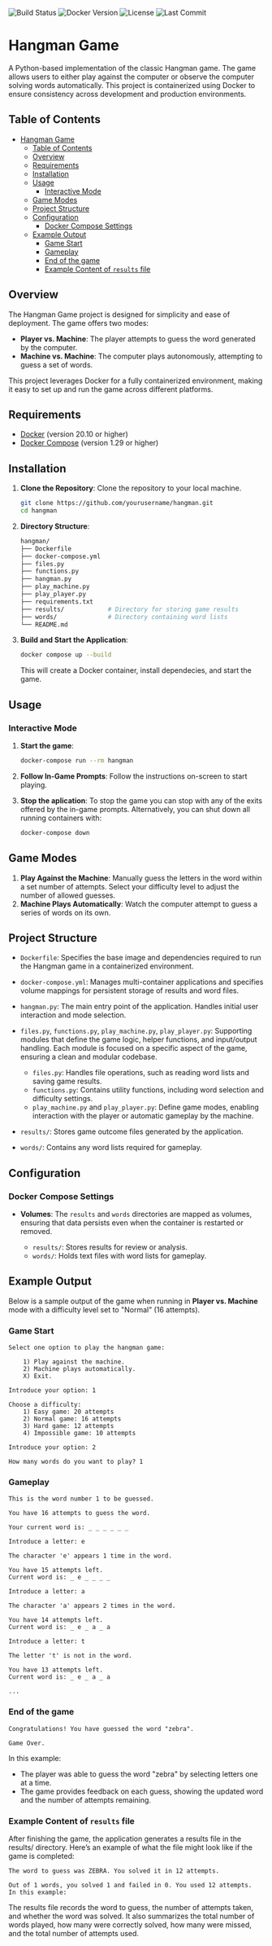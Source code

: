 ![Build Status](https://img.shields.io/badge/build-passing-brightgreen)
![Docker Version](https://img.shields.io/badge/docker-20.10-blue)
![License](https://img.shields.io/badge/license-MIT-green)
![Last Commit](https://img.shields.io/github/last-commit/paujorques02/hangman)

# Hangman Game

A Python-based implementation of the classic Hangman game. The game allows users to either play against the computer or observe the computer solving words automatically. This project is containerized using Docker to ensure consistency across development and production environments.

## Table of Contents
- [Hangman Game](#hangman-game)
  - [Table of Contents](#table-of-contents)
  - [Overview](#overview)
  - [Requirements](#requirements)
  - [Installation](#installation)
  - [Usage](#usage)
    - [Interactive Mode](#interactive-mode)
  - [Game Modes](#game-modes)
  - [Project Structure](#project-structure)
  - [Configuration](#configuration)
    - [Docker Compose Settings](#docker-compose-settings)
  - [Example Output](#example-output)
    - [Game Start](#game-start)
    - [Gameplay](#gameplay)
    - [End of the game](#end-of-the-game)
    - [Example Content of `results` file](#example-content-of-results-file)

## Overview

The Hangman Game project is designed for simplicity and ease of deployment. The game offers two modes:
- **Player vs. Machine**: The player attempts to guess the word generated by the computer.
- **Machine vs. Machine**: The computer plays autonomously, attempting to guess a set of words.

This project leverages Docker for a fully containerized environment, making it easy to set up and run the game across different platforms.

## Requirements

- [Docker](https://www.docker.com/get-started) (version 20.10 or higher)
- [Docker Compose](https://docs.docker.com/compose/) (version 1.29 or higher)

## Installation

1. **Clone the Repository**:
   Clone the repository to your local machine.
   ```bash
   git clone https://github.com/yourusername/hangman.git
   cd hangman
   ```

2. **Directory Structure**:
    ```bash
    hangman/
    ├── Dockerfile
    ├── docker-compose.yml
    ├── files.py
    ├── functions.py
    ├── hangman.py
    ├── play_machine.py
    ├── play_player.py
    ├── requirements.txt
    ├── results/            # Directory for storing game results
    ├── words/              # Directory containing word lists
    └── README.md
    ```

3. **Build and Start the Application**:
    ```bash
    docker compose up --build
    ```
    This will create a Docker container, install dependecies, and start the game.

## Usage 

### Interactive Mode

1. **Start the game**:
    ```bash
    docker-compose run --rm hangman
    ```

2. **Follow In-Game Prompts**:
    Follow the instructions on-screen to start playing.

3. **Stop the aplication**:
    To stop the game you can stop with any of the exits offered by the in-game prompts. Alternatively, you can shut down all running containers with:
    ```bash
    docker-compose down
    ```

## Game Modes

1. **Play Against the Machine**: Manually guess the letters in the word within a set number of attempts. Select your difficulty level to adjust the number of allowed guesses.
2. **Machine Plays Automatically**: Watch the computer attempt to guess a series of words on its own.

## Project Structure

* `Dockerfile`: Specifies the base image and dependencies required to run the Hangman game in a containerized environment.

* `docker-compose.yml`: Manages multi-container applications and specifies volume mappings for persistent storage of results and word files.

* `hangman.py`: The main entry point of the application. Handles initial user interaction and mode selection.

* `files.py`, `functions.py`, `play_machine.py`, `play_player.py`: Supporting modules that define the game logic, helper functions, and input/output handling. Each module is focused on a specific aspect of the game, ensuring a clean and modular codebase.

    * `files.py`: Handles file operations, such as reading word lists and saving game results.
    * `functions.py`: Contains utility functions, including word selection and difficulty settings.
    * `play_machine.py` and `play_player.py`: Define game modes, enabling interaction with the player or automatic gameplay by the machine.

* `results/`: Stores game outcome files generated by the application.

* `words/`: Contains any word lists required for gameplay.

## Configuration

### Docker Compose Settings

* **Volumes**: The `results` and `words` directories are mapped as volumes, ensuring that data persists even when the container is restarted or removed.

  * `results/`: Stores results for review or analysis.
  * `words/`: Holds text files with word lists for gameplay.

## Example Output

Below is a sample output of the game when running in **Player vs. Machine** mode with a difficulty level set to "Normal" (16 attempts).

### Game Start
```plaintext
Select one option to play the hangman game:

    1) Play against the machine.
    2) Machine plays automatically.
    X) Exit.

Introduce your option: 1

Choose a difficulty:
    1) Easy game: 20 attempts
    2) Normal game: 16 attempts
    3) Hard game: 12 attempts
    4) Impossible game: 10 attempts

Introduce your option: 2

How many words do you want to play? 1
```
### Gameplay
```plaintext
This is the word number 1 to be guessed.

You have 16 attempts to guess the word.

Your current word is: _ _ _ _ _ _

Introduce a letter: e

The character 'e' appears 1 time in the word.

You have 15 attempts left.
Current word is: _ e _ _ _ _

Introduce a letter: a

The character 'a' appears 2 times in the word.

You have 14 attempts left.
Current word is: _ e _ a _ a

Introduce a letter: t

The letter 't' is not in the word.

You have 13 attempts left.
Current word is: _ e _ a _ a

...
```
### End of the game
```plaintext
Congratulations! You have guessed the word "zebra".

Game Over.
```
In this example:

  * The player was able to guess the word "zebra" by selecting letters one at a time.
  * The game provides feedback on each guess, showing the updated word and the number of attempts remaining.
  
### Example Content of `results` file

After finishing the game, the application generates a results file in the results/ directory. Here’s an example of what the file might look like if the game is completed:

```plaintext
The word to guess was ZEBRA. You solved it in 12 attempts.

Out of 1 words, you solved 1 and failed in 0. You used 12 attempts.
In this example:
```
The results file records the word to guess, the number of attempts taken, and whether the word was solved.
It also summarizes the total number of words played, how many were correctly solved, how many were missed, and the total number of attempts used.


